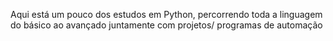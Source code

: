 Aqui está um pouco dos estudos em Python, percorrendo toda a linguagem do básico ao avançado juntamente com projetos/ programas de automação    
